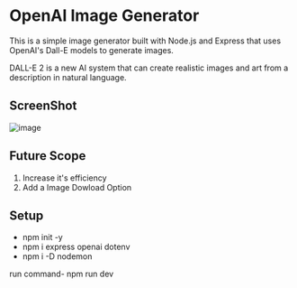 # OpenAI Image Generator

This is a simple image generator built with Node.js and Express that uses OpenAI's Dall-E models to generate images.

DALL-E 2 is a new AI system that can create realistic images and art from a description in natural language.

## ScreenShot

![image](https://user-images.githubusercontent.com/95397876/221399852-355d899a-3e1f-480b-ba62-4d13c35ef3cb.png)

## Future Scope

1. Increase it's efficiency
2. Add a Image Dowload Option

## Setup

- npm init -y
- npm i express openai dotenv
- npm i -D nodemon

run command- npm run dev
